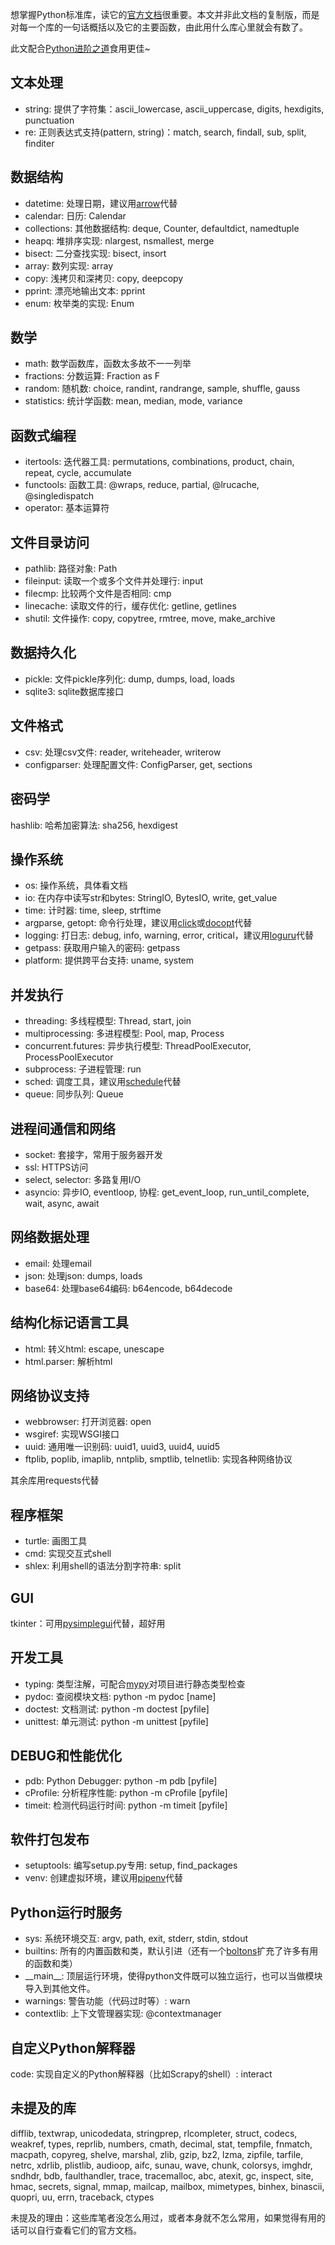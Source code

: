想掌握Python标准库，读它的[官方文档](https://docs.python.org/3.6/library/index.html)很重要。本文并非此文档的复制版，而是对每一个库的一句话概括以及它的主要函数，由此用什么库心里就会有数了。

此文配合[Python进阶之道](https://zhuanlan.zhihu.com/p/35219750)食用更佳~

<!--more-->

## 文本处理

- string: 提供了字符集：ascii\_lowercase, ascii\_uppercase, digits, hexdigits, punctuation
- re: 正则表达式支持(pattern, string)：match, search, findall, sub, split, finditer

## 数据结构

- datetime: 处理日期，建议用[arrow](https://github.com/crsmithdev/arrow)代替
- calendar: 日历: Calendar
- collections: 其他数据结构: deque, Counter, defaultdict, namedtuple
- heapq: 堆排序实现: nlargest, nsmallest, merge
- bisect: 二分查找实现: bisect, insort
- array: 数列实现: array
- copy: 浅拷贝和深拷贝: copy, deepcopy
- pprint: 漂亮地输出文本: pprint
- enum: 枚举类的实现: Enum

## 数学

- math: 数学函数库，函数太多故不一一列举
- fractions: 分数运算: Fraction as F
- random: 随机数: choice, randint, randrange, sample, shuffle, gauss
- statistics: 统计学函数: mean, median, mode, variance

## 函数式编程

- itertools: 迭代器工具: permutations, combinations, product, chain, repeat, cycle, accumulate
- functools: 函数工具: @wraps, reduce, partial, @lrucache, @singledispatch
- operator: 基本运算符

## 文件目录访问

- pathlib: 路径对象: Path
- fileinput: 读取一个或多个文件并处理行: input
- filecmp: 比较两个文件是否相同: cmp
- linecache: 读取文件的行，缓存优化: getline, getlines
- shutil: 文件操作: copy, copytree, rmtree, move, make\_archive

## 数据持久化

- pickle: 文件pickle序列化: dump, dumps, load, loads
- sqlite3: sqlite数据库接口

## 文件格式

- csv: 处理csv文件: reader, writeheader, writerow
- configparser: 处理配置文件: ConfigParser, get, sections

## 密码学

hashlib: 哈希加密算法: sha256, hexdigest

## 操作系统

- os: 操作系统，具体看文档
- io: 在内存中读写str和bytes: StringIO, BytesIO, write, get_value
- time: 计时器: time, sleep, strftime
- argparse, getopt: 命令行处理，建议用[click](https://github.com/pallets/click)或[docopt](https://github.com/docopt/docopt)代替
- logging: 打日志: debug, info, warning, error, critical，建议用[loguru](https://github.com/Delgan/loguru)代替
- getpass: 获取用户输入的密码: getpass
- platform: 提供跨平台支持: uname, system

## 并发执行

- threading: 多线程模型: Thread, start, join
- multiprocessing: 多进程模型: Pool, map, Process
- concurrent.futures: 异步执行模型: ThreadPoolExecutor, ProcessPoolExecutor
- subprocess: 子进程管理: run
- sched: 调度工具，建议用[schedule](https://github.com/dbader/schedule)代替
- queue: 同步队列: Queue

## 进程间通信和网络

- socket: 套接字，常用于服务器开发
- ssl: HTTPS访问
- select, selector: 多路复用I/O
- asyncio: 异步IO, eventloop, 协程: get\_event\_loop, run\_until\_complete, wait, async, await

## 网络数据处理

- email: 处理email
- json: 处理json: dumps, loads
- base64: 处理base64编码: b64encode, b64decode

## 结构化标记语言工具

- html: 转义html: escape, unescape
- html.parser: 解析html

## 网络协议支持

- webbrowser: 打开浏览器: open
- wsgiref: 实现WSGI接口
- uuid: 通用唯一识别码: uuid1, uuid3, uuid4, uuid5
- ftplib, poplib, imaplib, nntplib, smptlib, telnetlib: 实现各种网络协议

其余库用requests代替

## 程序框架

- turtle: 画图工具
- cmd: 实现交互式shell
- shlex: 利用shell的语法分割字符串: split

## GUI

tkinter：可用[pysimplegui](https://github.com/MikeTheWatchGuy/PySimpleGUI)代替，超好用

## 开发工具

- typing: 类型注解，可配合[mypy](https://github.com/python/mypy)对项目进行静态类型检查
- pydoc: 查阅模块文档: python -m pydoc [name]
- doctest: 文档测试: python -m doctest [pyfile]
- unittest: 单元测试: python -m unittest [pyfile]

## DEBUG和性能优化

- pdb: Python Debugger: python -m pdb [pyfile]
- cProfile: 分析程序性能: python -m cProfile [pyfile]
- timeit: 检测代码运行时间: python -m timeit [pyfile]

## 软件打包发布

- setuptools: 编写setup.py专用: setup, find\_packages
- venv: 创建虚拟环境，建议用[pipenv](https://github.com/pypa/pipenv)代替

## Python运行时服务

- sys: 系统环境交互: argv, path, exit, stderr, stdin, stdout
- builtins: 所有的内置函数和类，默认引进（还有一个[boltons](https://github.com/mahmoud/boltons)扩充了许多有用的函数和类）
- \_\_main\_\_: 顶层运行环境，使得python文件既可以独立运行，也可以当做模块导入到其他文件。
- warnings: 警告功能（代码过时等）: warn
- contextlib: 上下文管理器实现: @contextmanager

## 自定义Python解释器

code: 实现自定义的Python解释器（比如Scrapy的shell）: interact

## 未提及的库

difflib, textwrap, unicodedata, stringprep, rlcompleter, struct, codecs, weakref, types, reprlib, numbers, cmath, decimal, stat, tempfile, fnmatch, macpath, copyreg, shelve, marshal, zlib, gzip, bz2, lzma, zipfile, tarfile, netrc, xdrlib, plistlib, audioop, aifc, sunau, wave, chunk, colorsys, imghdr, sndhdr, bdb, faulthandler, trace, tracemalloc, abc, atexit, gc, inspect, site, hmac, secrets, signal, mmap, mailcap, mailbox, mimetypes, binhex, binascii, quopri, uu, errn, traceback, ctypes

未提及的理由：这些库笔者没怎么用过，或者本身就不怎么常用，如果觉得有用的话可以自行查看它们的官方文档。
